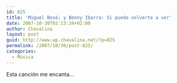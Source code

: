 ```yaml
---
id: 825
title: 'Miguel Bosé; y Benny Ibarra: Si puedo volverte a ver'
date: 2007-10-30T02:13:34+02:00
author: Chavalina
layout: post
guid: http://www.wp.chavalina.net/?p=825
permalink: /2007/10/30/post-825/
categories:
  - Música
---
```

Esta canción me encanta…

<p class="imgcentro"><object width="425" height="355"><param name="movie" value="http://www.youtube.com/v/qiQW_xryS0g&rel=1"><param name="wmode" value="transparent"><embed src="http://www.youtube.com/v/qiQW_xryS0g&rel=1" type="application/x-shockwave-flash" wmode="transparent" width="425" height="355"><noembed><br />
En cuanto puede se me escapa <br />
y de momento lo que ha sido... fué <br />
en esta ausencia que respiro <br />
hay algo más... y otras muchas por llover. <br />
<br />
&iquest;Cómo aprender a estar perdido? <br />
&iquest;cómo empezar y echar de menos <br />
cuando estreno corazón? <br />
<br />
Y si es mi suerte que sea fuerte <br />
que me queme todo entero <br />
y de una vez. <br />
<br />
Y cuando quieras te lo escribo, <br />
sin un descanso, mientras que haya una pared <br />
en pleno cielo y por si acaso en el olvido <br />
que me aguanto lo que muero <br />
Si Puedo Volverte a Ver. <br />
<br />
En cuanto puede se me escapa <br />
del aire cualga mis suspiros... <br />
y es así de simple, así de grande <br />
es algo que... no consigo no querer <br />
y no me cabe más paciencia. <br />
<br />
Estoy cansado de morderme el corazón,no puedo más <br />
si es el destino que me rompa a estas alturas, <br />
que me parta de una vez. <br />
</noembed></object></p>